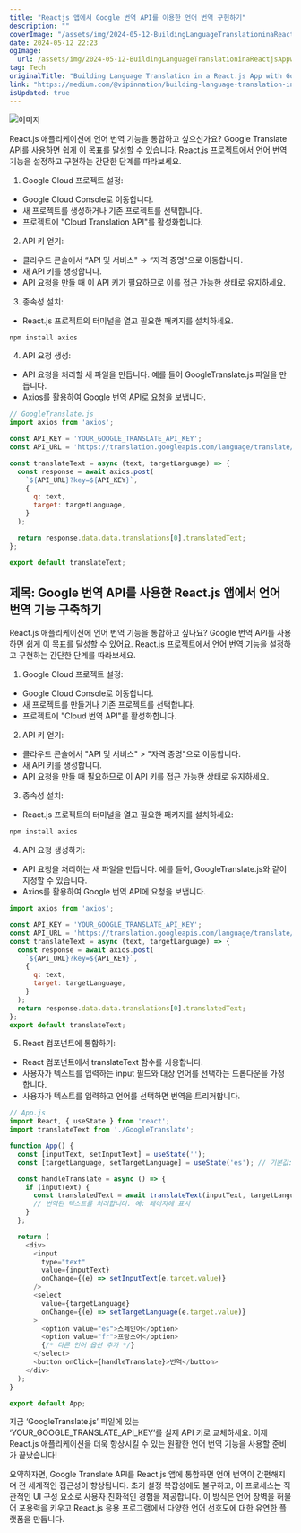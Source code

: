 ```yaml
---
title: "Reactjs 앱에서 Google 번역 API를 이용한 언어 번역 구현하기"
description: ""
coverImage: "/assets/img/2024-05-12-BuildingLanguageTranslationinaReactjsAppwithGoogleTranslateAPI_0.png"
date: 2024-05-12 22:23
ogImage: 
  url: /assets/img/2024-05-12-BuildingLanguageTranslationinaReactjsAppwithGoogleTranslateAPI_0.png
tag: Tech
originalTitle: "Building Language Translation in a React.js App with Google Translate API"
link: "https://medium.com/@vipinnation/building-language-translation-in-a-react-js-app-with-google-translate-api-45e1236e2bad"
isUpdated: true
---
```





![이미지](/assets/img/2024-05-12-BuildingLanguageTranslationinaReactjsAppwithGoogleTranslateAPI_0.png)

React.js 애플리케이션에 언어 번역 기능을 통합하고 싶으신가요? Google Translate API를 사용하면 쉽게 이 목표를 달성할 수 있습니다. React.js 프로젝트에서 언어 번역 기능을 설정하고 구현하는 간단한 단계를 따라보세요.

1. Google Cloud 프로젝트 설정:

- Google Cloud Console로 이동합니다.
- 새 프로젝트를 생성하거나 기존 프로젝트를 선택합니다.
- 프로젝트에 "Cloud Translation API"를 활성화합니다.



2. API 키 얻기:

- 클라우드 콘솔에서 “API 및 서비스" → “자격 증명"으로 이동합니다.
- 새 API 키를 생성합니다.
- API 요청을 만들 때 이 API 키가 필요하므로 이를 접근 가능한 상태로 유지하세요.

3. 종속성 설치:

- React.js 프로젝트의 터미널을 열고 필요한 패키지를 설치하세요.



```js
npm install axios
```

4. API 요청 생성:

- API 요청을 처리할 새 파일을 만듭니다. 예를 들어 GoogleTranslate.js 파일을 만듭니다.
- Axios를 활용하여 Google 번역 API로 요청을 보냅니다.

```js
// GoogleTranslate.js
import axios from 'axios';

const API_KEY = 'YOUR_GOOGLE_TRANSLATE_API_KEY';
const API_URL = 'https://translation.googleapis.com/language/translate/v2';

const translateText = async (text, targetLanguage) => {
  const response = await axios.post(
    `${API_URL}?key=${API_KEY}`,
    {
      q: text,
      target: targetLanguage,
    }
  );

  return response.data.data.translations[0].translatedText;
};

export default translateText;
```



## 제목: Google 번역 API를 사용한 React.js 앱에서 언어 번역 기능 구축하기

React.js 애플리케이션에 언어 번역 기능을 통합하고 싶나요? Google 번역 API를 사용하면 쉽게 이 목표를 달성할 수 있어요. React.js 프로젝트에서 언어 번역 기능을 설정하고 구현하는 간단한 단계를 따라보세요.

1. Google Cloud 프로젝트 설정:

- Google Cloud Console로 이동합니다.
- 새 프로젝트를 만들거나 기존 프로젝트를 선택합니다.
- 프로젝트에 "Cloud 번역 API"를 활성화합니다.



2. API 키 얻기:

- 클라우드 콘솔에서 "API 및 서비스" > "자격 증명"으로 이동합니다.
- 새 API 키를 생성합니다.
- API 요청을 만들 때 필요하므로 이 API 키를 접근 가능한 상태로 유지하세요.

3. 종속성 설치:

- React.js 프로젝트의 터미널을 열고 필요한 패키지를 설치하세요:



```js
npm install axios
```

4. API 요청 생성하기:

- API 요청을 처리하는 새 파일을 만듭니다. 예를 들어, GoogleTranslate.js와 같이 지정할 수 있습니다.
- Axios를 활용하여 Google 번역 API에 요청을 보냅니다.

```js
import axios from 'axios';
```



```js
const API_KEY = 'YOUR_GOOGLE_TRANSLATE_API_KEY';
const API_URL = 'https://translation.googleapis.com/language/translate/v2';
const translateText = async (text, targetLanguage) => {
  const response = await axios.post(
    `${API_URL}?key=${API_KEY}`,
    {
      q: text,
      target: targetLanguage,
    }
  );
  return response.data.data.translations[0].translatedText;
};
export default translateText;
```

5. React 컴포넌트에 통합하기:

- React 컴포넌트에서 translateText 함수를 사용합니다.
- 사용자가 텍스트를 입력하는 input 필드와 대상 언어를 선택하는 드롭다운을 가정합니다.
- 사용자가 텍스트를 입력하고 언어를 선택하면 번역을 트리거합니다.

```js
// App.js
import React, { useState } from 'react';
import translateText from './GoogleTranslate';

function App() {
  const [inputText, setInputText] = useState('');
  const [targetLanguage, setTargetLanguage] = useState('es'); // 기본값: 스페인어

  const handleTranslate = async () => {
    if (inputText) {
      const translatedText = await translateText(inputText, targetLanguage);
      // 번역된 텍스트를 처리합니다. 예: 페이지에 표시
    }
  };

  return (
    <div>
      <input
        type="text"
        value={inputText}
        onChange={(e) => setInputText(e.target.value)}
      />
      <select
        value={targetLanguage}
        onChange={(e) => setTargetLanguage(e.target.value)}
      >
        <option value="es">스페인어</option>
        <option value="fr">프랑스어</option>
        {/* 다른 언어 옵션 추가 */}
      </select>
      <button onClick={handleTranslate}>번역</button>
    </div>
  );
}

export default App;
```



지금 ‘GoogleTranslate.js’ 파일에 있는 ‘YOUR_GOOGLE_TRANSLATE_API_KEY’를 실제 API 키로 교체하세요. 이제 React.js 애플리케이션을 더욱 향상시킬 수 있는 원활한 언어 번역 기능을 사용할 준비가 끝났습니다!

요약하자면, Google Translate API를 React.js 앱에 통합하면 언어 번역이 간편해지며 전 세계적인 접근성이 향상됩니다. 초기 설정 복잡성에도 불구하고, 이 프로세스는 직관적인 UI 구성 요소로 사용자 친화적인 경험을 제공합니다. 이 방식은 언어 장벽을 허물어 포용력을 키우고 React.js 응용 프로그램에서 다양한 언어 선호도에 대한 유연한 플랫폼을 만듭니다.